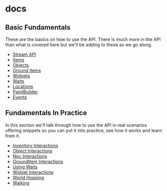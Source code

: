 # docs

## Basic Fundamentals

These are the basics on how to use the API. There is much more in the API than what is covered here but we'll be adding to these as we go along.

* [Stream API](/Basic_Fundamentals/StreamAPI)
* [Items](/Basic_Fundamentals/Items)
* [Objects](/Basic_Fundamentals/Objects)
* [Ground Items](/Basic_Fundamentals/GroundItems)
* [Widgets](/Basic_Fundamentals/Widgets)
* [Waits](/Basic_Fundamentals/Waits)
* [Locations](/Basic_Fundamentals/Locations)
* [PaintBuilder](/Basic_Fundamentals/PaintBuilderAPI)
* [Events](/Basic_Fundamentals/Events)

## Fundamentals In Practice

In this section we'll talk through how to use the API in real scenarios offering snippets so you can put it into practice, see how it works and learn from it.

* [Inventory Interactions](/Fundamentals_In_Practice/InventoryInteractions)
* [Object Interactions](/Fundamentals_In_Practice/ObjectInteractions)
* [Npc Interactions](/Fundamentals_In_Practice/NpcInteractions)
* [GroundItem Interactions](/Fundamentals_In_Practice/GroundItemInteractions)
* [Using Waits](/Fundamentals_In_Practice/UsingWaits)
* [Widget Interactions](/Fundamentals_In_Practice/WidgetInteractions)
* [World Hopping](/Fundamentals_In_Practice/WorldHopping)
* [Walking](/Fundamentals_In_Practice/WalkingToLocations)
